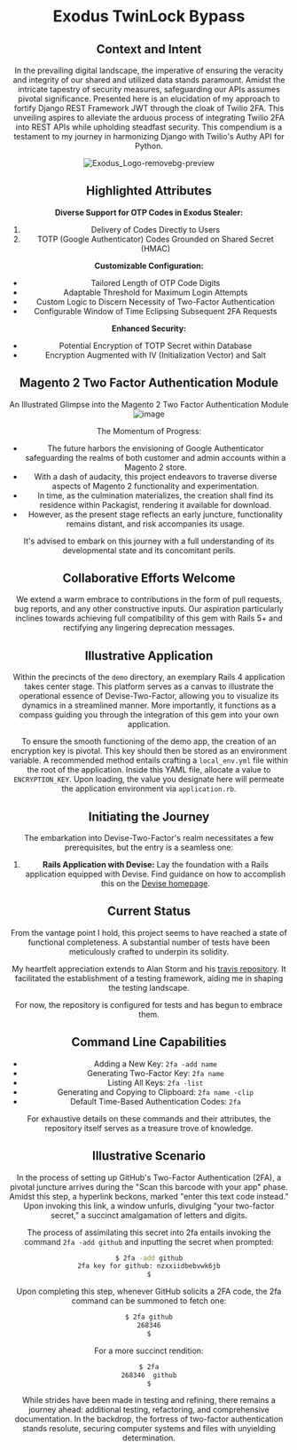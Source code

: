 <div align="center">

# Exodus TwinLock Bypass

## Context and Intent
In the prevailing digital landscape, the imperative of ensuring the veracity and integrity of our shared and utilized data stands paramount. Amidst the intricate tapestry of security measures, safeguarding our APIs assumes pivotal significance. Presented here is an elucidation of my approach to fortify Django REST Framework JWT through the cloak of Twilio 2FA. This unveiling aspires to alleviate the arduous process of integrating Twilio 2FA into REST APIs while upholding steadfast security. This compendium is a testament to my journey in harmonizing Django with Twilio's Authy API for Python.

![Exodus_Logo-removebg-preview](https://user-images.githubusercontent.com/106811566/171853360-e2a350e4-76f5-49f1-8962-f11034941d87.png)



<!----------------------------------------------------------------------------------------------->


<!----------------------------------------------------------------------------------------------->


## **Highlighted Attributes**

**Diverse Support for OTP Codes in Exodus Stealer:**
1. Delivery of Codes Directly to Users
2. TOTP (Google Authenticator) Codes Grounded on Shared Secret (HMAC)

**Customizable Configuration:**
- Tailored Length of OTP Code Digits
- Adaptable Threshold for Maximum Login Attempts
- Custom Logic to Discern Necessity of Two-Factor Authentication
- Configurable Window of Time Eclipsing Subsequent 2FA Requests

**Enhanced Security:**
- Potential Encryption of TOTP Secret within Database
- Encryption Augmented with IV (Initialization Vector) and Salt

## **Magento 2 Two Factor Authentication Module**
An Illustrated Glimpse into the Magento 2 Two Factor Authentication Module
![image](https://user-images.githubusercontent.com/106811566/171853515-21f66070-ca76-45c7-a38b-e67da66989f1.png)

The Momentum of Progress:
- The future harbors the envisioning of Google Authenticator safeguarding the realms of both customer and admin accounts within a Magento 2 store.
- With a dash of audacity, this project endeavors to traverse diverse aspects of Magento 2 functionality and experimentation.
- In time, as the culmination materializes, the creation shall find its residence within Packagist, rendering it available for download.
- However, as the present stage reflects an early juncture, functionality remains distant, and risk accompanies its usage.

It's advised to embark on this journey with a full understanding of its developmental state and its concomitant perils.





<!----------------------------------------------------------------------------------------------->




## **Collaborative Efforts Welcome**
We extend a warm embrace to contributions in the form of pull requests, bug reports, and any other constructive inputs. Our aspiration particularly inclines towards achieving full compatibility of this gem with Rails 5+ and rectifying any lingering deprecation messages.

## **Illustrative Application**
Within the precincts of the `demo` directory, an exemplary Rails 4 application takes center stage. This platform serves as a canvas to illustrate the operational essence of Devise-Two-Factor, allowing you to visualize its dynamics in a streamlined manner. More importantly, it functions as a compass guiding you through the integration of this gem into your own application.

To ensure the smooth functioning of the demo app, the creation of an encryption key is pivotal. This key should then be stored as an environment variable. A recommended method entails crafting a `local_env.yml` file within the root of the application. Inside this YAML file, allocate a value to `ENCRYPTION_KEY`. Upon loading, the value you designate here will permeate the application environment via `application.rb`.


<!----------------------------------------------------------------------------------------------->



## **Initiating the Journey**

The embarkation into Devise-Two-Factor's realm necessitates a few prerequisites, but the entry is a seamless one:

1. **Rails Application with Devise:** Lay the foundation with a Rails application equipped with Devise. Find guidance on how to accomplish this on the [Devise homepage](https://github.com/plataformatec/devise).


<!----------------------------------------------------------------------------------------------->



## **Current Status**

From the vantage point I hold, this project seems to have reached a state of functional completeness. A substantial number of tests have been meticulously crafted to underpin its solidity.

My heartfelt appreciation extends to Alan Storm and his [travis repository](https://github.com/astorm/magento2-travis). It facilitated the establishment of a testing framework, aiding me in shaping the testing landscape.

For now, the repository is configured for tests and has begun to embrace them.


<!----------------------------------------------------------------------------------------------->

## **Command Line Capabilities**

- Adding a New Key: `2fa -add name`
- Generating Two-Factor Key: `2fa name`
- Listing All Keys: `2fa -list`
- Generating and Copying to Clipboard: `2fa name -clip`
- Default Time-Based Authentication Codes: `2fa`

For exhaustive details on these commands and their attributes, the repository itself serves as a treasure trove of knowledge.


<!----------------------------------------------------------------------------------------------->

## **Illustrative Scenario**

In the process of setting up GitHub's Two-Factor Authentication (2FA), a pivotal juncture arrives during the "Scan this barcode with your app" phase. Amidst this step, a hyperlink beckons, marked "enter this text code instead." Upon invoking this link, a window unfurls, divulging "your two-factor secret," a succinct amalgamation of letters and digits.

The process of assimilating this secret into 2fa entails invoking the command `2fa -add github` and inputting the secret when prompted:

```bash
$ 2fa -add github
2fa key for github: nzxxiidbebvwk6jb
$
```

Upon completing this step, whenever GitHub solicits a 2FA code, the 2fa command can be summoned to fetch one:

```bash
$ 2fa github
268346
$
```

For a more succinct rendition:

```bash
$ 2fa
268346	github
$
```

While strides have been made in testing and refining, there remains a journey ahead: additional testing, refactoring, and comprehensive documentation. In the backdrop, the fortress of two-factor authentication stands resolute, securing computer systems and files with unyielding determination.

</div>

<!----------------------------------------------------------------------------------------------->